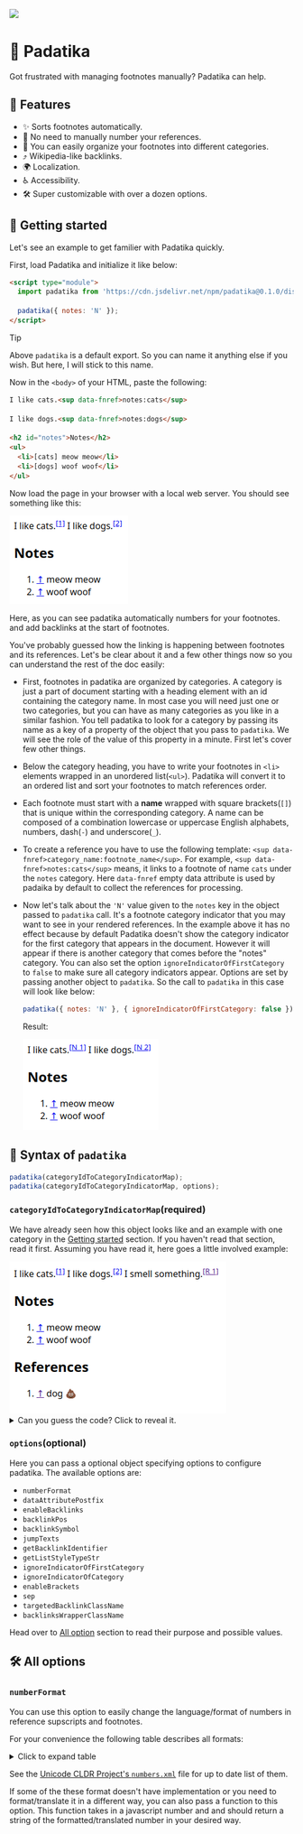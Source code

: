 [![](https://data.jsdelivr.com/v1/package/npm/padatika/badge)](https://www.jsdelivr.com/package/npm/padatika)

# 📝 Padatika

Got frustrated with managing footnotes manually? Padatika can help.

## 🦄 Features

- ✨ Sorts footnotes automatically.
- 🔢 No need to manually number your references.
- 📂 You can easily organize your footnotes into different categories.
- ⤴️ Wikipedia-like backlinks.
- 🌍 Localization.
- ♿ Accessibility.
- 🛠️ Super customizable with over a dozen options.

## 🚀 Getting started

Let's see an example to get familier with Padatika quickly.

First, load Padatika and initialize it like below:

```html
<script type="module">
  import padatika from 'https://cdn.jsdelivr.net/npm/padatika@0.1.0/dist/index.js';

  padatika({ notes: 'N' });
</script>
```

> [!TIP]
> Above `padatika` is a default export. So you can name it anything else if you wish. But here, I will stick to this name.

Now in the `<body>` of your HTML, paste the following:

```html
I like cats.<sup data-fnref>notes:cats</sup>

I like dogs.<sup data-fnref>notes:dogs</sup>

<h2 id="notes">Notes</h2>
<ul>
  <li>[cats] meow meow</li>
  <li>[dogs] woof woof</li>
</ul>
```

Now load the page in your browser with a local web server. You should see something like this:

![A simple footnote example with Padatika](./example-1.png)

Here, as you can see padatika automatically numbers for your footnotes. and add backlinks at the start of footnotes.

You've probably guessed how the linking is happening between footnotes and its references. Let's be clear about it and a few other things now so you can understand the rest of the doc easily:

- First, footnotes in padatika are organized by categories. A category is just a part of document starting with a heading element with an id containing the category name. In most case you will need just one or two categories, but you can have as many categories as you like in a similar fashion. You tell padatika to look for a category by passing its name as a key of a property of the object that you pass to `padatika`. We will see the role of the value of this property in a minute. First let's cover few other things.
- Below the category heading, you have to write your footnotes in `<li>` elements wrapped in an unordered list(`<ul>`). Padatika will convert it to an ordered list and sort your footnotes to match references order.
- Each footnote must start with a **name** wrapped with square brackets(`[]`) that is unique within the corresponding category. A name can be composed of a combination lowercase or uppercase English alphabets, numbers, dash(`-`) and underscore(`_`).
- To create a reference you have to use the following template: `<sup data-fnref>category_name:footnote_name</sup>`. For example, `<sup data-fnref>notes:cats</sup>` means, it links to a footnote of name `cats` under the `notes` category. Here `data-fnref` empty data attribute is used by padaika by default to collect the references for processing.
- Now let's talk about the `'N'` value given to the `notes` key in the object passed to `padatika` call. It's a footnote category indicator that you may want to see in your rendered references. In the example above it has no effect because by default Padatika doesn't show the category indicator for the first category that appears in the document. However it will appear if there is another category that comes before the "notes" category. You can also set the option `ignoreIndicatorOfFirstCategory` to `false` to make sure all category indicators appear. Options are set by passing another object to `padatika`. So the call to `padatika` in this case will look like below:

  ```js
  padatika({ notes: 'N' }, { ignoreIndicatorOfFirstCategory: false });
  ```

  Result:

  ![A simple footnote example with Padatika](./example-with-category-indicator.png)

## 🧩 Syntax of `padatika`

```js
padatika(categoryIdToCategoryIndicatorMap);
padatika(categoryIdToCategoryIndicatorMap, options);
```

### `categoryIdToCategoryIndicatorMap`(required)

We have already seen how this object looks like and an example with one category in the [Getting started](#-getting-started) section. If you haven't read that section, read it first. Assuming you have read it, here goes a little involved example:

<img src="./example-with-two-categories.png">

<details>
  <summary>Can you guess the code? Click to reveal it.</summary>

```html
<script type="module">
  import padatika from 'https://cdn.jsdelivr.net/npm/padatika@0.1.0/dist/index.js';

  padatika({ notes: 'N', refs: 'R' });
</script>

I like cats.<sup data-fnref>notes:cats</sup>

I like dogs.<sup data-fnref>notes:dogs</sup>

I smell something.<sup data-fnref>refs:something</sup>

<h2 id="notes">Notes</h2>
<ul>
  <li>[cats] meow meow</li>
  <li>[dogs] woof woof</li>
</ul>

<h2 id="refs">References</h2>
<ul>
  <li>[something] dog 💩</li>
</ul>
```
  
</details>

### `options`(optional)

Here you can pass a optional object specifying options to configure padatika. The available options are:

- `numberFormat`
- `dataAttributePostfix`
- `enableBacklinks`
- `backlinkPos`
- `backlinkSymbol`
- `jumpTexts`
- `getBacklinkIdentifier`
- `getListStyleTypeStr`
- `ignoreIndicatorOfFirstCategory`
- `ignoreIndicatorOfCategory`
- `enableBrackets`
- `sep`
- `targetedBacklinkClassName`
- `backlinksWrapperClassName`

Head over to [All option](#%EF%B8%8F-all-options) section to read their purpose and possible values.

## 🛠️ All options

### `numberFormat`

You can use this option to easily change the language/format of numbers in reference supscripts and footnotes.

For your convenience the following table describes all formats:

<details>
  <summary>Click to expand table</summary>

Format | Description
--- | ---
adlm | Adlam digits
ahom | Ahom digits
arab | Arabic-Indic digits
arabext | Extended Arabic-Indic digits
armn | Armenian upper case numerals — algorithmic
armnlow | Armenian lower case numerals — algorithmic
bali | Balinese digits
beng | Bengali digits
bhks | Bhaiksuki digits
brah | Brahmi digits
cakm | Chakma digits
cham | Cham digits
cyrl | Cyrillic numerals — algorithmic
deva | Devanagari digits
diak | Dives Akuru digits
ethi | Ethiopic numerals — algorithmic
finance | Financial numerals — may be algorithmic
fullwide | Full width digits
geor | Georgian numerals — algorithmic
gong | Gunjala Gondi digits
gonm | Masaram Gondi digits
grek | Greek upper case numerals — algorithmic
greklow | Greek lower case numerals — algorithmic
gujr | Gujarati digits
guru | Gurmukhi digits
hanidays | Han-character day-of-month numbering for lunar/other traditional calendars
hanidec | Positional decimal system using Chinese number ideographs as digits
hans | Simplified Chinese numerals — algorithmic
hansfin | Simplified Chinese financial numerals — algorithmic
hant | Traditional Chinese numerals — algorithmic
hantfin | Traditional Chinese financial numerals — algorithmic
hebr | Hebrew numerals — algorithmic
hmng | Pahawh Hmong digits
hmnp | Nyiakeng Puachue Hmong digits
java | Javanese digits
jpan | Japanese numerals — algorithmic
jpanfin | Japanese financial numerals — algorithmic
jpanyear | Japanese first-year Gannen numbering for Japanese calendar
kali | Kayah Li digits
kawi | Kawi digits
khmr | Khmer digits
knda | Kannada digits
lana | Tai Tham Hora (secular) digits
lanatham | Tai Tham Tham (ecclesiastical) digits
laoo | Lao digits
latn | Latin digits
lepc | Lepcha digits
limb | Limbu digits
mathbold | Mathematical bold digits
mathdbl | Mathematical double-struck digits
mathmono | Mathematical monospace digits
mathsanb | Mathematical sans-serif bold digits
mathsans | Mathematical sans-serif digits
mlym | Malayalam digits
modi | Modi digits
mong | Mongolian digits
mroo | Mro digits
mtei | Meetei Mayek digits
mymr | Myanmar digits
mymrshan | Myanmar Shan digits
mymrtlng | Myanmar Tai Laing digits
nagm | Nag Mundari digits
native | Native digits
newa | Newa digits
nkoo | N'Ko digits
olck | Ol Chiki digits
orya | Oriya digits
osma | Osmanya digits
rohg | Hanifi Rohingya digits
roman | Roman upper case numerals — algorithmic
romanlow | Roman lowercase numerals — algorithmic
saur | Saurashtra digits
segment | Legacy computing segmented digits
shrd | Sharada digits
sind | Khudawadi digits
sinh | Sinhala Lith digits
sora | Sora_Sompeng digits
sund | Sundanese digits
takr | Takri digits
talu | New Tai Lue digits
taml | Tamil numerals — algorithmic
tamldec | Modern Tamil decimal digits
tnsa | Tangsa digits
telu | Telugu digits
thai | Thai digits
tirh | Tirhuta digits
tibt | Tibetan digits
traditio | Traditional numerals — may be algorithmic
vaii | Vai digits
wara | Warang Citi digits
wcho | Wancho digits
  
</details>

See the [Unicode CLDR Project's `numbers.xml`](https://github.com/unicode-org/cldr/blob/main/common/bcp47/number.xml) file for up to date list of them.

If some of the these format doesn't have implementation or you need to format/translate it in a different way, you can also pass a function to this option. This function takes in a javascript number and and should return a string of the formatted/translated number in your desired way.





